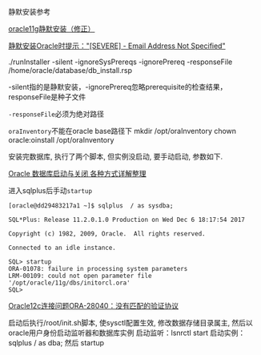 静默安装参考

[ oracle11g静默安装（修正） ](http://blog.itpub.net/29510932/viewspace-1135313/)

[静默安装Oracle时提示："[SEVERE] - Email Address Not Specified"](http://blog.51cto.com/binuu/1744641)

./runInstaller -silent -ignoreSysPrereqs -ignorePrereq -responseFile /home/oracle/database/db_install.rsp

-silent指的是静默安装，-ignorePrereq忽略prerequisite的检查结果，responseFile是种子文件

`-responseFile`必须为绝对路径

`oraInventory`不能在oracle base路径下
mkdir /opt/oraInventory
chown oracle:oinstall /opt/oraInventory

安装完数据库, 执行了两个脚本, 但实例没启动, 要手动启动, 参数如下.

[Oracle 数据库启动与关闭 各种方式详解整理](http://blog.csdn.net/lutinghuan/article/details/7484062)

进入sqlplus后手动`startup`

```
[oracle@dd29483217a1 ~]$ sqlplus  / as sysdba;

SQL*Plus: Release 11.2.0.1.0 Production on Wed Dec 6 18:17:54 2017

Copyright (c) 1982, 2009, Oracle.  All rights reserved.

Connected to an idle instance.

SQL> startup
ORA-01078: failure in processing system parameters
LRM-00109: could not open parameter file '/opt/oracle/11g/dbs/initorcl.ora'
SQL> 

```

[Oracle12c连接问题ORA-28040：没有匹配的验证协议](http://blog.csdn.net/wangl2014/article/details/53506120)



启动后执行/root/init.sh脚本, 使sysctl配置生效, 修改数据存储目录属主, 
然后以oracle用户身份启动监听器和数据库实例
启动监听：lsnrctl  start
启动实例：   sqlplus  / as dba; 然后 startup
